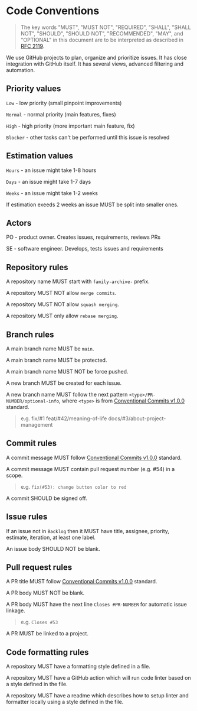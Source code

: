 # Code Conventions

> The key words "MUST", "MUST NOT", "REQUIRED", "SHALL", "SHALL
> NOT", "SHOULD", "SHOULD NOT", "RECOMMENDED", "MAY", and
> "OPTIONAL" in this document are to be interpreted as described in
> [RFC 2119](https://www.rfc-editor.org/rfc/rfc2119).

We use GitHub projects to plan, organize and prioritize issues.
It has close integration with GitHub itself.
It has several views, advanced filtering and automation.

## Priority values

`Low` - low priority (small pinpoint improvements)

`Normal` - normal priority (main features, fixes)

`High` - high priority (more important main feature, fix)

`Blocker` - other tasks can't be performed until this issue is resolved

## Estimation values

`Hours` - an issue might take 1-8 hours

`Days` - an issue might take 1-7 days

`Weeks` - an issue might take 1-2 weeks

If estimation exeeds 2 weeks an issue MUST be split into smaller ones.

## Actors

PO - product owner. Creates issues, requirements, reviews PRs

SE - software engineer. Develops, tests issues and requirements

## Repository rules

A repository name MUST start with `family-archive-` prefix.

A repository MUST NOT allow `merge commits`.

A repository MUST NOT allow `squash merging`.

A repository MUST only allow `rebase merging`.

## Branch rules

A main branch name MUST be `main`.

A main branch name MUST be protected.

A main branch name MUST NOT be force pushed.

A new branch MUST be created for each issue.

A new branch name MUST follow the next pattern `<type>/PR-NUMBER/optional-info`, where `<type>` is from [Conventional Commits v1.0.0](https://www.conventionalcommits.org/en/v1.0.0/) standard.

> e.g. 
> fix/#1
> feat/#42/meaning-of-life
> docs/#3/about-project-management

## Commit rules

A commit message MUST follow [Conventional Commits v1.0.0](https://www.conventionalcommits.org/en/v1.0.0/) standard.

A commit message MUST contain pull request number (e.g. #54) in a scope. 

> e.g. `fix(#53): change button color to red`

A commit SHOULD be signed off.

## Issue rules

If an issue not in `Backlog` then it MUST have title, assignee, priority, estimate, iteration, at least one label.

An issue body SHOULD NOT be blank.

## Pull request rules

A PR title MUST follow [Conventional Commits v1.0.0](https://www.conventionalcommits.org/en/v1.0.0/) standard.

A PR body MUST NOT be blank.

A PR body MUST have the next line `Closes #PR-NUMBER` for automatic issue linkage.

> e.g. `Closes #53`

A PR MUST be linked to a project.

## Code formatting rules

A repository MUST have a formatting style defined in a file.

A repository MUST have a GitHub action which will run code linter based on a style defined in the file.

A repository MUST have a readme which describes how to setup linter and formatter locally using a style defined in the file.
